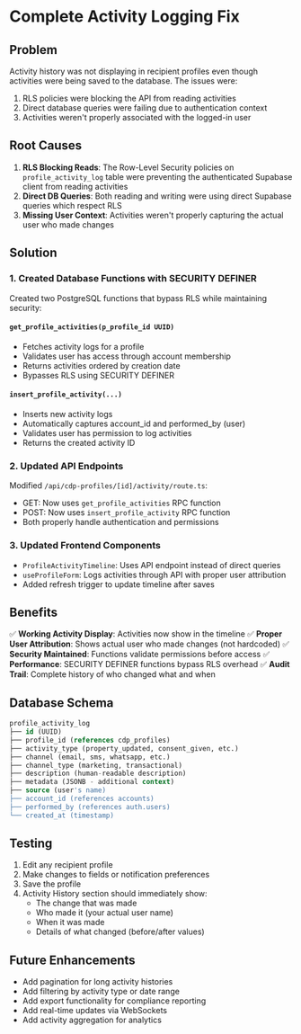 # Complete Activity Logging Fix

## Problem
Activity history was not displaying in recipient profiles even though activities were being saved to the database. The issues were:
1. RLS policies were blocking the API from reading activities
2. Direct database queries were failing due to authentication context
3. Activities weren't properly associated with the logged-in user

## Root Causes
1. **RLS Blocking Reads**: The Row-Level Security policies on `profile_activity_log` table were preventing the authenticated Supabase client from reading activities
2. **Direct DB Queries**: Both reading and writing were using direct Supabase queries which respect RLS
3. **Missing User Context**: Activities weren't properly capturing the actual user who made changes

## Solution

### 1. Created Database Functions with SECURITY DEFINER
Created two PostgreSQL functions that bypass RLS while maintaining security:

#### `get_profile_activities(p_profile_id UUID)`
- Fetches activity logs for a profile
- Validates user has access through account membership
- Returns activities ordered by creation date
- Bypasses RLS using SECURITY DEFINER

#### `insert_profile_activity(...)`
- Inserts new activity logs
- Automatically captures account_id and performed_by (user)
- Validates user has permission to log activities
- Returns the created activity ID

### 2. Updated API Endpoints
Modified `/api/cdp-profiles/[id]/activity/route.ts`:
- GET: Now uses `get_profile_activities` RPC function
- POST: Now uses `insert_profile_activity` RPC function
- Both properly handle authentication and permissions

### 3. Updated Frontend Components
- `ProfileActivityTimeline`: Uses API endpoint instead of direct queries
- `useProfileForm`: Logs activities through API with proper user attribution
- Added refresh trigger to update timeline after saves

## Benefits
✅ **Working Activity Display**: Activities now show in the timeline
✅ **Proper User Attribution**: Shows actual user who made changes (not hardcoded)
✅ **Security Maintained**: Functions validate permissions before access
✅ **Performance**: SECURITY DEFINER functions bypass RLS overhead
✅ **Audit Trail**: Complete history of who changed what and when

## Database Schema
```sql
profile_activity_log
├── id (UUID)
├── profile_id (references cdp_profiles)
├── activity_type (property_updated, consent_given, etc.)
├── channel (email, sms, whatsapp, etc.)
├── channel_type (marketing, transactional)
├── description (human-readable description)
├── metadata (JSONB - additional context)
├── source (user's name)
├── account_id (references accounts)
├── performed_by (references auth.users)
└── created_at (timestamp)
```

## Testing
1. Edit any recipient profile
2. Make changes to fields or notification preferences
3. Save the profile
4. Activity History section should immediately show:
   - The change that was made
   - Who made it (your actual user name)
   - When it was made
   - Details of what changed (before/after values)

## Future Enhancements
- Add pagination for long activity histories
- Add filtering by activity type or date range
- Add export functionality for compliance reporting
- Add real-time updates via WebSockets
- Add activity aggregation for analytics
